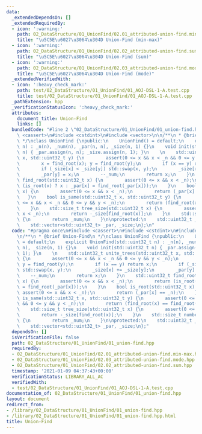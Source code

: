 ```yaml
---
data:
  _extendedDependsOn: []
  _extendedRequiredBy:
  - icon: ':warning:'
    path: 02_DataStructure/01_UnionFind/02.01_attributed-union-find.min-max.hpp
    title: "\u5C5E\u6027\u3064\u304D Union-Find (min-max)"
  - icon: ':warning:'
    path: 02_DataStructure/01_UnionFind/02.02_attributed-union-find.sum.hpp
    title: "\u5C5E\u6027\u3064\u304D Union-Find (sum)"
  - icon: ':warning:'
    path: 02_DataStructure/01_UnionFind/02.03_attributed-union-find.mode.hpp
    title: "\u5C5E\u6027\u3064\u304D Union-Find (mode)"
  _extendedVerifiedWith:
  - icon: ':heavy_check_mark:'
    path: test/02_DataStructure/01_UnionFind/01_AOJ-DSL-1-A.test.cpp
    title: test/02_DataStructure/01_UnionFind/01_AOJ-DSL-1-A.test.cpp
  _pathExtension: hpp
  _verificationStatusIcon: ':heavy_check_mark:'
  attributes:
    document_title: Union-Find
    links: []
  bundledCode: "#line 2 \"02_DataStructure/01_UnionFind/01_union-find.hpp\"\n#include\
    \ <cassert>\n#include <cstdint>\n#include <vector>\n\n/**\n * @brief Union-Find\n\
    \ */\nclass UnionFind {\npublic:\n    UnionFind() = default;\n    explicit UnionFind(std::uint32_t\
    \ n) : _n(n), _num(n), _par(n, n), _size(n, 1) {}\n    void init(std::uint32_t\
    \ n) { _par.assign(n, n); _size.assign(n, 1); }\n    \n    std::uint32_t unite_trees(std::uint32_t\
    \ x, std::uint32_t y) {\n        assert(0 <= x && x < _n && 0 <= y && y < _n);\n\
    \        x = find_root(x); y = find_root(y);\n        if (x == y) return x;\n\
    \        if (_size[x] < _size[y]) std::swap(x, y);\n        _size[x] += _size[y];\n\
    \        _par[y] = x;\n        --_num;\n        return x;\n    }\n    std::uint32_t\
    \ find_root(std::uint32_t x) {\n        assert(0 <= x && x < _n);\n        return\
    \ (is_root(x) ? x : _par[x] = find_root(_par[x]));\n    }\n    bool is_root(std::uint32_t\
    \ x) {\n        assert(0 <= x && x < _n);\n        return (_par[x] == _n);\n \
    \   }\n    bool is_same(std::uint32_t x, std::uint32_t y) {\n        assert(0\
    \ <= x && x < _n && 0 <= y && y < _n);\n        return (find_root(x) == find_root(y));\n\
    \    }\n    std::size_t tree_size(std::uint32_t x) {\n        assert(0 <= x &&\
    \ x < _n);\n        return -_size[find_root(x)];\n    }\n    std::size_t number_of_trees()\
    \ {\n        return _num;\n    }\n\nprotected:\n    std::uint32_t _n, _num;\n\
    \    std::vector<std::uint32_t> _par, _size;\n};\n"
  code: "#pragma once\n#include <cassert>\n#include <cstdint>\n#include <vector>\n\
    \n/**\n * @brief Union-Find\n */\nclass UnionFind {\npublic:\n    UnionFind()\
    \ = default;\n    explicit UnionFind(std::uint32_t n) : _n(n), _num(n), _par(n,\
    \ n), _size(n, 1) {}\n    void init(std::uint32_t n) { _par.assign(n, n); _size.assign(n,\
    \ 1); }\n    \n    std::uint32_t unite_trees(std::uint32_t x, std::uint32_t y)\
    \ {\n        assert(0 <= x && x < _n && 0 <= y && y < _n);\n        x = find_root(x);\
    \ y = find_root(y);\n        if (x == y) return x;\n        if (_size[x] < _size[y])\
    \ std::swap(x, y);\n        _size[x] += _size[y];\n        _par[y] = x;\n    \
    \    --_num;\n        return x;\n    }\n    std::uint32_t find_root(std::uint32_t\
    \ x) {\n        assert(0 <= x && x < _n);\n        return (is_root(x) ? x : _par[x]\
    \ = find_root(_par[x]));\n    }\n    bool is_root(std::uint32_t x) {\n       \
    \ assert(0 <= x && x < _n);\n        return (_par[x] == _n);\n    }\n    bool\
    \ is_same(std::uint32_t x, std::uint32_t y) {\n        assert(0 <= x && x < _n\
    \ && 0 <= y && y < _n);\n        return (find_root(x) == find_root(y));\n    }\n\
    \    std::size_t tree_size(std::uint32_t x) {\n        assert(0 <= x && x < _n);\n\
    \        return -_size[find_root(x)];\n    }\n    std::size_t number_of_trees()\
    \ {\n        return _num;\n    }\n\nprotected:\n    std::uint32_t _n, _num;\n\
    \    std::vector<std::uint32_t> _par, _size;\n};"
  dependsOn: []
  isVerificationFile: false
  path: 02_DataStructure/01_UnionFind/01_union-find.hpp
  requiredBy:
  - 02_DataStructure/01_UnionFind/02.01_attributed-union-find.min-max.hpp
  - 02_DataStructure/01_UnionFind/02.03_attributed-union-find.mode.hpp
  - 02_DataStructure/01_UnionFind/02.02_attributed-union-find.sum.hpp
  timestamp: '2021-01-09 04:37:43+00:00'
  verificationStatus: LIBRARY_ALL_AC
  verifiedWith:
  - test/02_DataStructure/01_UnionFind/01_AOJ-DSL-1-A.test.cpp
documentation_of: 02_DataStructure/01_UnionFind/01_union-find.hpp
layout: document
redirect_from:
- /library/02_DataStructure/01_UnionFind/01_union-find.hpp
- /library/02_DataStructure/01_UnionFind/01_union-find.hpp.html
title: Union-Find
---
```


